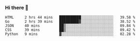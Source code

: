 ### Hi there 👋

<!--
**KLXLjun/KLXLjun** is a ✨ _special_ ✨ repository because its `README.md` (this file) appears on your GitHub profile.

Here are some ideas to get you started:

- 🔭 I’m currently working on ...
- 🌱 I’m currently learning ...
- 👯 I’m looking to collaborate on ...
- 🤔 I’m looking for help with ...
- 💬 Ask me about ...
- 📫 How to reach me: ...
- 😄 Pronouns: ...
- ⚡ Fun fact: ...
-->

<!--START_SECTION:waka-->
```text
HTML     2 hrs 44 mins   ██████████░░░░░░░░░░░░░░░   39.58 % 
Go       2 hrs 39 mins   █████████▓░░░░░░░░░░░░░░░   38.52 % 
JSON     40 mins         ██▒░░░░░░░░░░░░░░░░░░░░░░   09.84 % 
CSS      39 mins         ██▒░░░░░░░░░░░░░░░░░░░░░░   09.42 % 
Python   9 mins          ▓░░░░░░░░░░░░░░░░░░░░░░░░   02.28 % 
```
<!--END_SECTION:waka-->
